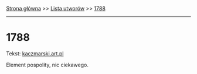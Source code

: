 [Strona główna](../index.md) >> [Lista utworów](../list.md) >> [1788](2.md)

---

# 1788

Tekst: [kaczmarski.art.pl](https://www.kaczmarski.art.pl/tworczosc/wiersze/1788-2/)

Element pospolity, nic ciekawego.
